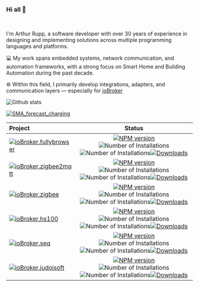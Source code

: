 ### Hi all 👋
<br>

I'm Arthur Rupp, a software developer with over 30 years of experience in designing and implementing solutions across multiple programming languages and platforms.
<br>

💻 My work spans embedded systems, network communication, and automation frameworks, with a strong focus on Smart Home and Building Automation during the past decade.
<br>

⚙️ Within this field, I primarily develop integrations, adapters, and communication layers — especially for [ioBroker](https://www.iobroker.net/)

<!--
**arteck/arteck** is a ✨ _special_ ✨ repository because its `README.md` (this file) appears on your GitHub profile.

Here are some ideas to get you started:

- 🔭 I’m currently working on ...
- 🌱 I’m currently learning ...
- 👯 I’m looking to collaborate on ...
- 🤔 I’m looking for help with ...
- 💬 Ask me about ...
- 📫 How to reach me: ...
- 😄 Pronouns: ...
- ⚡ Fun fact: ...
-->
  
![Github stats](https://github-readme-stats.vercel.app/api?username=arteck&theme=white&show_icons=true&count_private=true)

[![SMA_forecast_charging](https://github-readme-stats.vercel.app/api/pin/?username=arteck&repo=SMA_forecast_charging)](https://github.com/arteck/SMA_forecast_charging)

| Project  | Status | 
| :------------ |:---------------:| 
| [![ioBroker.fullybrowser](https://github-readme-stats.vercel.app/api/pin/?username=arteck&repo=ioBroker.fullybrowser)](https://github.com/arteck/ioBroker.fullybrowser) | [![NPM version](http://img.shields.io/npm/v/iobroker.fullybrowser.svg)](https://www.npmjs.com/package/iobroker.fullybrowser)![Number of Installations](http://iobroker.live/badges/fullybrowser-stable.svg)![Number of Installations](http://iobroker.live/badges/fullybrowser-installed.svg)[![Downloads](https://img.shields.io/npm/dm/iobroker.fullybrowser.svg)](https://www.npmjs.com/package/iobroker.fullybrowser) |
| [![ioBroker.zigbee2mqtt](https://github-readme-stats.vercel.app/api/pin/?username=arteck&repo=ioBroker.zigbee2mqtt)](https://github.com/arteck/ioBroker.zigbee2mqtt) | [![NPM version](http://img.shields.io/npm/v/iobroker.zigbee2mqtt.svg)](https://www.npmjs.com/package/iobroker.zigbee2mqtt)![Number of Installations](http://iobroker.live/badges/zigbee2mqtt-stable.svg)![Number of Installations](http://iobroker.live/badges/zigbee2mqtt-installed.svg)[![Downloads](https://img.shields.io/npm/dm/iobroker.zigbee2mqtt.svg)](https://www.npmjs.com/package/iobroker.zigbee2mqtt) |
| [![ioBroker.zigbee](https://github-readme-stats.vercel.app/api/pin/?username=iobroker&repo=ioBroker.zigbee)](https://github.com/iobroker/ioBroker.zigbee) | [![NPM version](http://img.shields.io/npm/v/iobroker.zigbee.svg)](https://www.npmjs.com/package/iobroker.zigbee)![Number of Installations](http://iobroker.live/badges/zigbee-stable.svg)![Number of Installations](http://iobroker.live/badges/zigbee-installed.svg)[![Downloads](https://img.shields.io/npm/dm/iobroker.zigbee.svg)](https://www.npmjs.com/package/iobroker.zigbee) |
| [![ioBroker.hs100](https://github-readme-stats.vercel.app/api/pin/?username=arteck&repo=ioBroker.hs100)](https://github.com/arteck/ioBroker.hs100) | [![NPM version](http://img.shields.io/npm/v/iobroker.hs100.svg)](https://www.npmjs.com/package/iobroker.hs100)![Number of Installations](http://iobroker.live/badges/hs100-stable.svg)![Number of Installations](http://iobroker.live/badges/hs100-installed.svg)[![Downloads](https://img.shields.io/npm/dm/iobroker.hs100.svg)](https://www.npmjs.com/package/iobroker.hs100) |
| [![ioBroker.seq](https://github-readme-stats.vercel.app/api/pin/?username=arteck&repo=ioBroker.seq)](https://github.com/arteck/ioBroker.seq) | [![NPM version](http://img.shields.io/npm/v/iobroker.seq.svg)](https://www.npmjs.com/package/iobroker.seq)![Number of Installations](http://iobroker.live/badges/seq-stable.svg)![Number of Installations](http://iobroker.live/badges/seq-installed.svg)[![Downloads](https://img.shields.io/npm/dm/iobroker.seq.svg)](https://www.npmjs.com/package/iobroker.seq) |
| [![ioBroker.judoisoft](https://github-readme-stats.vercel.app/api/pin/?username=arteck&repo=ioBroker.judoisoft)](https://github.com/arteck/ioBroker.judoisoft) | [![NPM version](http://img.shields.io/npm/v/iobroker.judoisoft.svg)](https://www.npmjs.com/package/iobroker.judoisoft)![Number of Installations](http://iobroker.live/badges/judoisoft-stable.svg)![Number of Installations](http://iobroker.live/badges/judoisoft-installed.svg)[![Downloads](https://img.shields.io/npm/dm/iobroker.judoisoft.svg)](https://www.npmjs.com/package/iobroker.judoisoft) |





